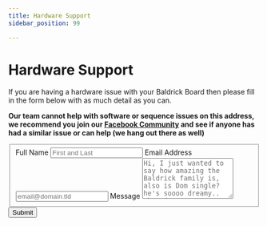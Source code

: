 ```yaml
---
title: Hardware Support
sidebar_position: 99

---
```


# Hardware Support

If you are having a hardware issue with your Baldrick Board then please fill in the form below with as much detail as you can.

**Our team cannot help with software or sequence issues on this address, we recommend you join our [Facebook Community](https://www.facebook.com/groups/3626858730963141) and see if anyone has had a similar issue or can help (we hang out there as well)**

<form id="fs-frm" name="simple-contact-form" accept-charset="utf-8" action="https://formspree.io/f/meoqayqq" method="post">
  <fieldset id="fs-frm-inputs">
    <label for="full-name">Full Name</label>
    <input type="text" name="name" id="full-name" placeholder="First and Last" required=""></input>
    <label for="email-address">Email Address</label>
    <input type="email" name="_replyto" id="email-address" placeholder="email@domain.tld" required=""></input>
    <label for="message">Message</label>
    <textarea rows="5" name="message" id="message" placeholder="Hi, I just wanted to say how amazing the Baldrick family is, also is Dom single? he's soooo dreamy.. what do you mean happily married?." required=""></textarea>
    <input type="hidden" name="_subject" id="email-subject" value="Contact Form Submission"></input>
  </fieldset>
  <input type="submit" value="Submit"></input>
</form>
